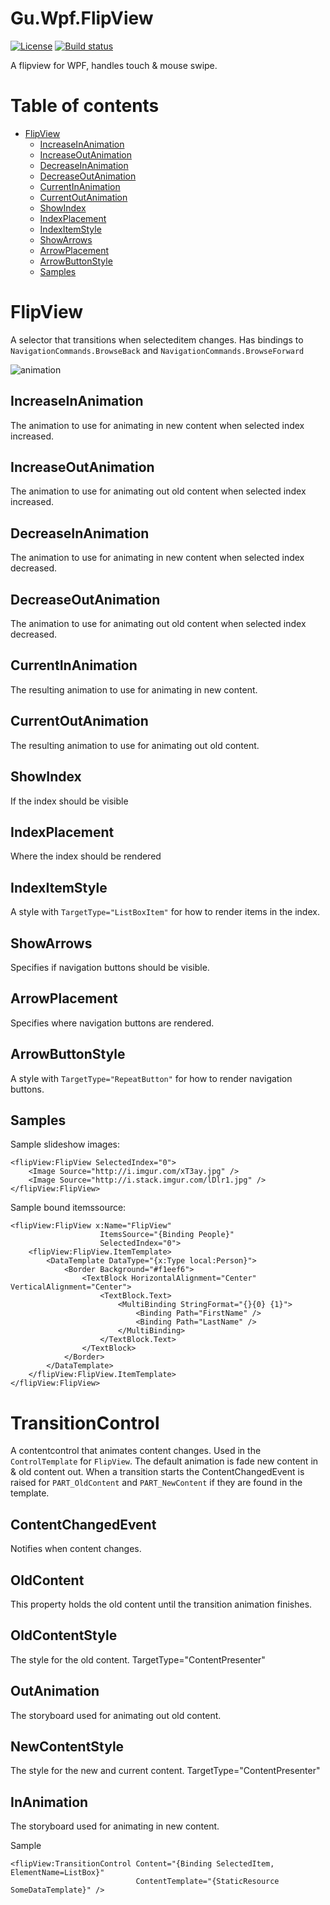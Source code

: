 # Gu.Wpf.FlipView

[![License](https://img.shields.io/badge/license-MIT-blue.svg)](LICENSE.md)
[![Build status](https://ci.appveyor.com/api/projects/status/tp8vm8xlvtakfat9/branch/master?svg=true)](https://ci.appveyor.com/project/JohanLarsson/gu-wpf-flipview/branch/master)

A flipview for WPF, handles touch &amp; mouse swipe.

# Table of contents
- [FlipView](#flipview)
  - [IncreaseInAnimation](#increaseinanimation)
  - [IncreaseOutAnimation](#increaseoutanimation)
  - [DecreaseInAnimation](#decreaseinanimation)
  - [DecreaseOutAnimation](#decreaseoutanimation)
  - [CurrentInAnimation](#currentinanimation)
  - [CurrentOutAnimation](#currentoutanimation)
  - [ShowIndex](#showindex)
  - [IndexPlacement](#indexplacement)
  - [IndexItemStyle](#indexitemstyle)
  - [ShowArrows](#showarrows)
  - [ArrowPlacement](#arrowplacement)
  - [ArrowButtonStyle](#arrowbuttonstyle)
  - [Samples](#samples)

# FlipView
A selector that transitions when selecteditem changes.
Has bindings to `NavigationCommands.BrowseBack` and `NavigationCommands.BrowseForward`

![animation](https://user-images.githubusercontent.com/1640096/27380318-f546c126-567e-11e7-8cb6-91463b74641f.gif)

## IncreaseInAnimation
The animation to use for animating in new content when selected index increased.

## IncreaseOutAnimation
The animation to use for animating out old content when selected index increased.

## DecreaseInAnimation
The animation to use for animating in new content when selected index decreased.

## DecreaseOutAnimation
The animation to use for animating out old content when selected index decreased.

## CurrentInAnimation
The resulting animation to use for animating in new content.

## CurrentOutAnimation
The resulting animation to use for animating out old content.

## ShowIndex
If the index should be visible

## IndexPlacement
Where the index should be rendered

## IndexItemStyle
A style with `TargetType="ListBoxItem"` for how to render items in the index.

## ShowArrows
Specifies if navigation buttons should be visible.

## ArrowPlacement
Specifies where navigation buttons are rendered.

## ArrowButtonStyle
A style with `TargetType="RepeatButton"` for how to render navigation buttons.

## Samples

Sample slideshow images:

```xaml
<flipView:FlipView SelectedIndex="0">
    <Image Source="http://i.imgur.com/xT3ay.jpg" />
    <Image Source="http://i.stack.imgur.com/lDlr1.jpg" />
</flipView:FlipView>
```

Sample bound itemssource:

```xaml
<flipView:FlipView x:Name="FlipView"
                    ItemsSource="{Binding People}"
                    SelectedIndex="0">
    <flipView:FlipView.ItemTemplate>
        <DataTemplate DataType="{x:Type local:Person}">
            <Border Background="#f1eef6">
                <TextBlock HorizontalAlignment="Center" VerticalAlignment="Center">
                    <TextBlock.Text>
                        <MultiBinding StringFormat="{}{0} {1}">
                            <Binding Path="FirstName" />
                            <Binding Path="LastName" />
                        </MultiBinding>
                    </TextBlock.Text>
                </TextBlock>
            </Border>
        </DataTemplate>
    </flipView:FlipView.ItemTemplate>
</flipView:FlipView>
```

# TransitionControl
A contentcontrol that animates content changes. Used in the `ControlTemplate` for `FlipView`.
The default animation is fade new content in & old content out.
When a transition starts the ContentChangedEvent is raised for `PART_OldContent` and `PART_NewContent` if they are found in the template.

## ContentChangedEvent
Notifies when content changes.

## OldContent
This property holds the old content until the transition animation finishes.

## OldContentStyle 
The style for the old content. TargetType="ContentPresenter"

## OutAnimation
The storyboard used for animating out old content.

## NewContentStyle 
The style for the new and current content. TargetType="ContentPresenter"

## InAnimation
The storyboard used for animating in new content.

Sample
```xaml
<flipView:TransitionControl Content="{Binding SelectedItem, ElementName=ListBox}" 
                            ContentTemplate="{StaticResource SomeDataTemplate}" />
```